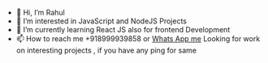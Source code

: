 - 👋 Hi, I’m Rahul
- 👀 I’m interested in JavaScript and NodeJS Projects
- 🌱 I’m currently learning React JS also for frontend Development
- 📫 How to reach me +918999939858 or <a href='https://wa.me/918999939858'>Whats App me</a>
Looking for work on interesting projects , if you have any ping for same

<!---
R-8888/R-8888 is a ✨ special ✨ repository because its `README.md` (this file) appears on your GitHub profile.
You can click the Preview link to take a look at your changes.
--->
